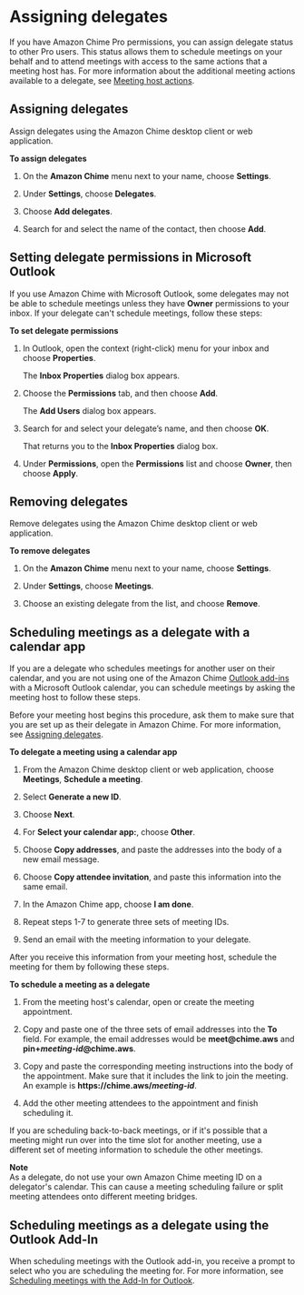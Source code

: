 # Assigning delegates<a name="delegates"></a>

If you have Amazon Chime Pro permissions, you can assign delegate status to other Pro users\. This status allows them to schedule meetings on your behalf and to attend meetings with access to the same actions that a meeting host has\. For more information about the additional meeting actions available to a delegate, see [Meeting host actions](chime-organizer-call-controls.md)\.

## Assigning delegates<a name="assign-delegates"></a>

Assign delegates using the Amazon Chime desktop client or web application\.

**To assign delegates**

1. On the **Amazon Chime** menu next to your name, choose **Settings**\.

1. Under **Settings**, choose **Delegates**\.

1. Choose **Add delegates**\.

1. Search for and select the name of the contact, then choose **Add**\.

## Setting delegate permissions in Microsoft Outlook<a name="set-delegate-permissions-outlook"></a>

If you use Amazon Chime with Microsoft Outlook, some delegates may not be able to schedule meetings unless they have **Owner** permissions to your inbox\. If your delegate can't schedule meetings, follow these steps:

**To set delegate permissions**

1. In Outlook, open the context \(right\-click\) menu for your inbox and choose **Properties**\.

   The **Inbox Properties** dialog box appears\.

1. Choose the **Permissions** tab, and then choose **Add**\.

   The **Add Users** dialog box appears\. 

1. Search for and select your delegate’s name, and then choose **OK**\.

   That returns you to the **Inbox Properties** dialog box\.

1. Under **Permissions**, open the **Permissions** list and choose **Owner**, then choose **Apply**\. 

## Removing delegates<a name="remove-delegates"></a>

Remove delegates using the Amazon Chime desktop client or web application\.

**To remove delegates**

1. On the **Amazon Chime** menu next to your name, choose **Settings**\.

1. Under **Settings**, choose **Meetings**\.

1. Choose an existing delegate from the list, and choose **Remove**\.

## Scheduling meetings as a delegate with a calendar app<a name="delegate-calendar"></a>

If you are a delegate who schedules meetings for another user on their calendar, and you are not using one of the Amazon Chime [Outlook add\-ins](chime-scheduling-outlook.md) with a Microsoft Outlook calendar, you can schedule meetings by asking the meeting host to follow these steps\.

Before your meeting host begins this procedure, ask them to make sure that you are set up as their delegate in Amazon Chime\. For more information, see [Assigning delegates](#assign-delegates)\.

**To delegate a meeting using a calendar app**

1. From the Amazon Chime desktop client or web application, choose **Meetings**, **Schedule a meeting**\.

1. Select **Generate a new ID**\.

1. Choose **Next**\.

1. For **Select your calendar app:**, choose **Other**\.

1. Choose **Copy addresses**, and paste the addresses into the body of a new email message\.

1. Choose **Copy attendee invitation**, and paste this information into the same email\.

1. In the Amazon Chime app, choose **I am done**\.

1. Repeat steps 1\-7 to generate three sets of meeting IDs\.

1. Send an email with the meeting information to your delegate\.

After you receive this information from your meeting host, schedule the meeting for them by following these steps\.

**To schedule a meeting as a delegate**

1. From the meeting host's calendar, open or create the meeting appointment\.

1. Copy and paste one of the three sets of email addresses into the **To** field\. For example, the email addresses would be **meet@chime\.aws** and **pin\+*meeting\-id*@chime\.aws**\.

1. Copy and paste the corresponding meeting instructions into the body of the appointment\. Make sure that it includes the link to join the meeting\. An example is **https://chime\.aws/*meeting\-id***\.

1. Add the other meeting attendees to the appointment and finish scheduling it\.

If you are scheduling back\-to\-back meetings, or if it's possible that a meeting might run over into the time slot for another meeting, use a different set of meeting information to schedule the other meetings\.

**Note**  
As a delegate, do not use your own Amazon Chime meeting ID on a delegator's calendar\. This can cause a meeting scheduling failure or split meeting attendees onto different meeting bridges\.

## Scheduling meetings as a delegate using the Outlook Add\-In<a name="delegate-outlook"></a>

When scheduling meetings with the Outlook add\-in, you receive a prompt to select who you are scheduling the meeting for\. For more information, see [Scheduling meetings with the Add\-In for Outlook](chime-scheduling-outlook.md)\.